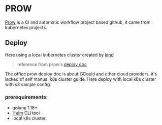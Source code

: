 PROW
===

[Prow](https://github.com/kubernetes/test-infra/tree/master/prow) is a CI and automatic workflow project based github, it came from kubernetes projects.

## Deploy

Here using a local kubernetes cluster created by [kind](https://kind.sigs.k8s.io/)

> reference from prow's [deploy doc](https://github.com/kubernetes/test-infra/blob/master/prow/getting_started_deploy.md)

The office prow deploy doc is about GCould and other cloud providers, it's lacked of self manual k8s cluster guide.
Here deploy with local k8s cluster with s3 sample config.

### prerequirements:

- golang 1.18+.
- [Helm](https://github.com/helm/helm/releases) CLI tool
- local k8s cluster.